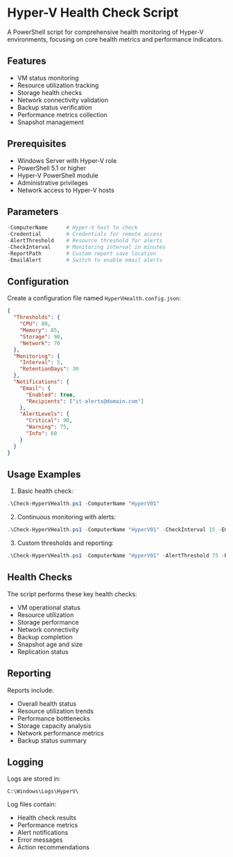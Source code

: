 # Hyper-V Health Check Script

A PowerShell script for comprehensive health monitoring of Hyper-V environments, focusing on core health metrics and performance indicators.

## Features

- VM status monitoring
- Resource utilization tracking
- Storage health checks
- Network connectivity validation
- Backup status verification
- Performance metrics collection
- Snapshot management

## Prerequisites

- Windows Server with Hyper-V role
- PowerShell 5.1 or higher
- Hyper-V PowerShell module
- Administrative privileges
- Network access to Hyper-V hosts

## Parameters

```powershell
-ComputerName      # Hyper-V host to check
-Credential        # Credentials for remote access
-AlertThreshold    # Resource threshold for alerts
-CheckInterval     # Monitoring interval in minutes
-ReportPath        # Custom report save location
-EmailAlert        # Switch to enable email alerts
```

## Configuration

Create a configuration file named `HyperVHealth.config.json`:

```json
{
  "Thresholds": {
    "CPU": 80,
    "Memory": 85,
    "Storage": 90,
    "Network": 70
  },
  "Monitoring": {
    "Interval": 5,
    "RetentionDays": 30
  },
  "Notifications": {
    "Email": {
      "Enabled": true,
      "Recipients": ["it-alerts@domain.com"]
    },
    "AlertLevels": {
      "Critical": 90,
      "Warning": 75,
      "Info": 60
    }
  }
}
```

## Usage Examples

1. Basic health check:
```powershell
.\Check-HyperVHealth.ps1 -ComputerName "HyperV01"
```

2. Continuous monitoring with alerts:
```powershell
.\Check-HyperVHealth.ps1 -ComputerName "HyperV01" -CheckInterval 15 -EmailAlert
```

3. Custom thresholds and reporting:
```powershell
.\Check-HyperVHealth.ps1 -ComputerName "HyperV01" -AlertThreshold 75 -ReportPath "D:\Reports"
```

## Health Checks

The script performs these key health checks:
- VM operational status
- Resource utilization
- Storage performance
- Network connectivity
- Backup completion
- Snapshot age and size
- Replication status

## Reporting

Reports include:
- Overall health status
- Resource utilization trends
- Performance bottlenecks
- Storage capacity analysis
- Network performance metrics
- Backup status summary

## Logging

Logs are stored in:
```
C:\Windows\Logs\HyperV\
```

Log files contain:
- Health check results
- Performance metrics
- Alert notifications
- Error messages
- Action recommendations
